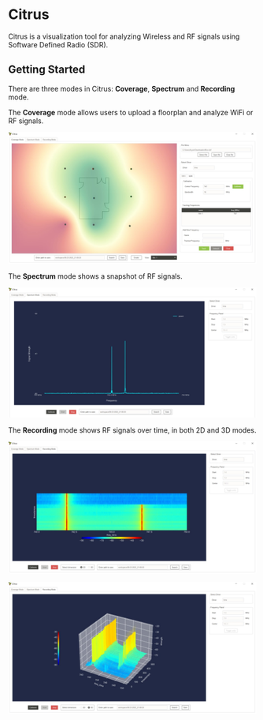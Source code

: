 # Citrus

Citrus is a visualization tool for analyzing Wireless and RF signals using Software Defined Radio (SDR).

## Getting Started

There are three modes in Citrus: **Coverage**, **Spectrum** and **Recording** mode.

The **Coverage** mode allows users to upload a floorplan and analyze WiFi or RF signals.

![Coverage Mode](assets/citrus_coverage.jpg)

The **Spectrum** mode shows a snapshot of RF signals.

![Spectrum Mode](assets/citrus_spectrum.jpg)

The **Recording** mode shows RF signals over time, in both 2D and 3D modes.

![Recording Mode 2D](assets/citrus_recording_2d.jpg)

![Recording Mode 3D](assets/citrus_recording_3d.jpg)
